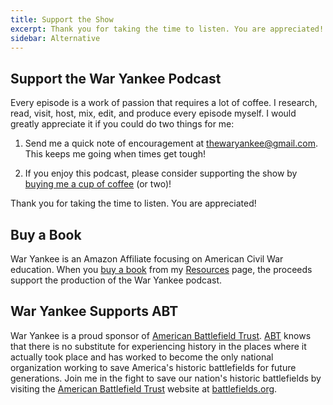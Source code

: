 ```yaml
---
title: Support the Show
excerpt: Thank you for taking the time to listen. You are appreciated!
sidebar: Alternative
---
```


## Support the War Yankee Podcast
Every episode is a work of passion that requires a lot of coffee. I research, read, visit, host, mix, edit, and produce every episode myself. I would greatly appreciate it if you could do two things for me:

1. Send me a quick note of encouragement at [thewaryankee@gmail.com](mailto:thewaryankee@gmail.com). This keeps me going when times get tough!

2. If you enjoy this podcast, please consider supporting the show by [buying me a cup of coffee](https://www.buymeacoffee.com/waryankee) (or two)!

Thank you for taking the time to listen. You are appreciated!

## Buy a Book
War Yankee is an Amazon Affiliate focusing on American Civil War education. When you [buy a book](/resources) from my [Resources](/resources) page, the proceeds support the production of the War Yankee podcast.

## War Yankee Supports ABT 
War Yankee is a proud sponsor of [American Battlefield Trust](https://battlefields.org). [ABT](https://battlefields.org) knows that there is no substitute for experiencing history in the places where it actually took place and has worked to become the only national organization working to save America\'s historic battlefields for future generations. Join me in the fight to save our nation\'s historic battlefields by visiting the [American Battlefield Trust](https://battlefields.org) website at [battlefields.org](https://battlefields.org).

